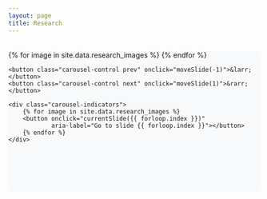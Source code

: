 ```yaml
---
layout: page
title: Research
---
```


<div class="carousel" id="research-carousel">
    <div class="carousel-inner">
        {% for image in site.data.research_images %}
        <div class="slide">
            <div class="media-container">
                {% assign file_extension = image.file | split: '.' | last %}
                {% if file_extension == 'gif' %}
                    <video autoplay loop muted playsinline>
                        <source src="{{ site.baseurl }}/assets/images/research/{{ image.file }}" type="video/gif">
                    </video>
                {% else %}
                    <img src="{{ site.baseurl }}/assets/images/research/{{ image.file }}" 
                         alt="{{ image.caption }}"
                         loading="lazy">
                {% endif %}
            </div>
            <p class="caption">{{ image.caption }}</p>
        </div>
        {% endfor %}
    </div>
    
    <button class="carousel-control prev" onclick="moveSlide(-1)">&larr;</button>
    <button class="carousel-control next" onclick="moveSlide(1)">&rarr;</button>
    
    <div class="carousel-indicators">
        {% for image in site.data.research_images %}
        <button onclick="currentSlide({{ forloop.index }})" 
                aria-label="Go to slide {{ forloop.index }}"></button>
        {% endfor %}
    </div>
</div>

<style>
.carousel {
    position: relative;
    max-width: 800px;
    margin: 2rem auto;
    overflow: hidden;
    aspect-ratio: 16/9;
    background: #f8f9fa;
    border-radius: 8px;
}

.carousel .slide {
    position: absolute;
    width: 100%;
    height: 100%;
    opacity: 0;
    transition: opacity 0.5s ease-in-out;
    padding: 1rem;
    box-sizing: border-box;
    display: flex;
    flex-direction: column;
    align-items: center;
}

.carousel .slide.active {
    opacity: 1;
    z-index: 1;
}

.carousel .media-container {
    width: 100%;
    height: calc(100% - 60px);
    display: flex;
    align-items: center;
    justify-content: center;
}

.carousel img, 
.carousel video {
    max-width: 100%;
    max-height: 100%;
    object-fit: contain;
    border-radius: 8px;
    box-shadow: 0 2px 10px rgba(0,0,0,0.1);
}

.carousel-control {
    position: absolute;
    top: 50%;
    transform: translateY(-50%);
    background: rgba(0,0,0,0.5);
    color: white;
    padding: 1rem;
    border: none;
    cursor: pointer;
    z-index: 10;
    border-radius: 50%;
    width: 40px;
    height: 40px;
    display: flex;
    align-items: center;
    justify-content: center;
    font-size: 20px;
}

.carousel-control:hover {
    background: rgba(0,0,0,0.7);
}

.carousel-control.prev {
    left: 1rem;
}

.carousel-control.next {
    right: 1rem;
}

.carousel-indicators {
    display: flex;
    justify-content: center;
    gap: 0.5rem;
    margin-top: 1rem;
}

.carousel-indicators button {
    width: 10px;
    height: 10px;
    border-radius: 50%;
    border: none;
    background: #ccc;
    cursor: pointer;
    padding: 0;
}

.carousel-indicators button.active {
    background: #666;
}

.carousel-indicators button:hover {
    background: #999;
}
</style>

<script>
let slideIndex = 1;
let timer = null;
let isHovered = false;

function showSlides(n) {
    const slides = document.querySelectorAll('.slide');
    const indicators = document.querySelectorAll('.carousel-indicators button');
    
    if (!slides.length) return;
    
    if (n > slides.length) slideIndex = 1;
    if (n < 1) slideIndex = slides.length;
    
    slides.forEach(slide => {
        slide.style.display = 'none';
        slide.classList.remove('active');
    });
    
    indicators.forEach(indicator => {
        indicator.classList.remove('active');
    });
    
    slides[slideIndex - 1].style.display = 'block';
    slides[slideIndex - 1].classList.add('active');
    indicators[slideIndex - 1].classList.add('active');
    
    // Reset timer only if not hovered
    if (timer) clearTimeout(timer);
    if (!isHovered) {
        timer = setTimeout(() => moveSlide(1), 5000);
    }
}

function moveSlide(n) {
    showSlides(slideIndex += n);
}

function currentSlide(n) {
    showSlides(slideIndex = n);
}

// Initialize carousel after Jekyll has loaded all content
document.addEventListener('DOMContentLoaded', function() {
    const carousel = document.querySelector('.carousel');
    if (carousel) {
        // Add hover event listeners
        carousel.addEventListener('mouseenter', function() {
            isHovered = true;
            if (timer) clearTimeout(timer);
        });
        
        carousel.addEventListener('mouseleave', function() {
            isHovered = false;
            showSlides(slideIndex);
        });
        
        showSlides(slideIndex);
    }
});
</script>